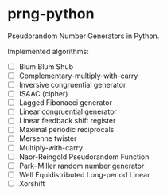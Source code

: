 # prng-python
Pseudorandom Number Generators in Python.


Implemented algorithms:

- [ ] Blum Blum Shub
- [ ] Complementary-multiply-with-carry
- [ ] Inversive congruential generator
- [ ] ISAAC (cipher)
- [ ] Lagged Fibonacci generator
- [ ] Linear congruential generator
- [ ] Linear feedback shift register
- [ ] Maximal periodic reciprocals
- [ ] Mersenne twister
- [ ] Multiply-with-carry
- [ ] Naor-Reingold Pseudorandom Function
- [ ] Park–Miller random number generator
- [ ] Well Equidistributed Long-period Linear
- [ ] Xorshift
